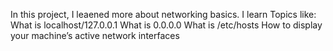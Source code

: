 In this project, I leaened more about networking basics.
I learn Topics like:
What is localhost/127.0.0.1
What is 0.0.0.0
What is /etc/hosts
How to display your machine’s active network interfaces
